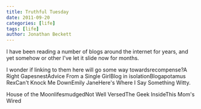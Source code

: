 ```yaml
---
title: Truthful Tuesday
date: 2011-09-20
categories: [life]
tags: [life]
author: Jonathan Beckett
---
```


I have been reading a number of blogs around the internet for years, and yet somehow or other I've let it slide now for months.

I wonder if linking to them here will go some way towardsrecompense?A Right GapesnestAdvice From a Single GirlBlog in isolationBlogapotamus RexCan't Knock Me DownEmily JaneHere's Where I Say Something Witty.

House of the MoonlifesmudgedNot Well VersedThe Geek InsideThis Mom's Wired